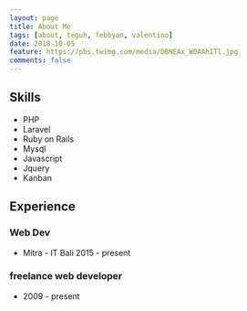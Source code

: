 ```yaml
---
layout: page
title: About Me
tags: [about, teguh, febbyan, valentino]
date: 2018-10-05
feature: https://pbs.twimg.com/media/DBNEAx_W0AAhITl.jpg
comments: false
---
```

     

## Skills
* PHP
* Laravel
* Ruby on Rails
* Mysql
* Javascript
* Jquery
* Kanban

## Experience
### Web Dev
* Mitra - IT Bali 2015 - present

### freelance web developer
* 2009 - present 